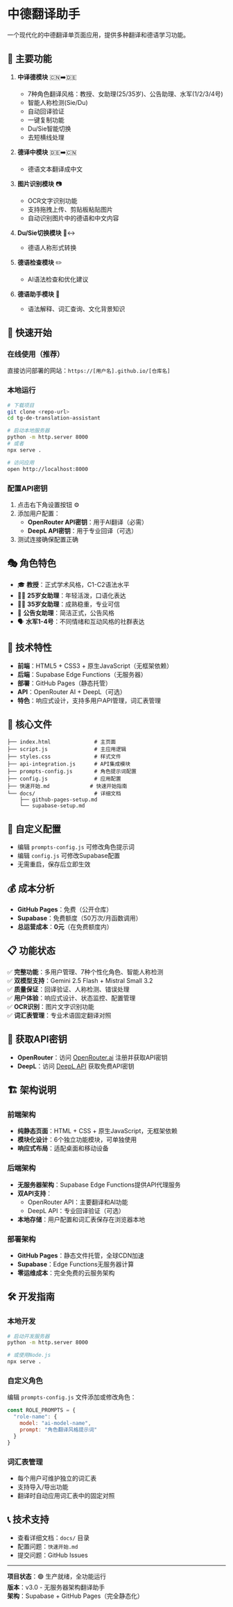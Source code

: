 # 中德翻译助手

一个现代化的中德翻译单页面应用，提供多种翻译和德语学习功能。

## 🎯 主要功能

1. **中译德模块** 🇨🇳➡️🇩🇪
   - 7种角色翻译风格：教授、女助理(25/35岁)、公告助理、水军(1/2/3/4号)
   - 智能人称检测(Sie/Du)
   - 自动回译验证
   - 一键复制功能
   - Du/Sie智能切换
   - 去短横线处理

2. **德译中模块** 🇩🇪➡️🇨🇳
   - 德语文本翻译成中文

3. **图片识别模块** 📷
   - OCR文字识别功能
   - 支持拖拽上传、剪贴板粘贴图片
   - 自动识别图片中的德语和中文内容

4. **Du/Sie切换模块** 👤↔️
   - 德语人称形式转换

5. **德语检查模块** ✏️
   - AI语法检查和优化建议

6. **德语助手模块** 🤖
   - 语法解释、词汇查询、文化背景知识

## 🚀 快速开始

### 在线使用（推荐）
直接访问部署的网站：`https://[用户名].github.io/[仓库名]`

### 本地运行
```bash
# 下载项目
git clone <repo-url>
cd tg-de-translation-assistant

# 启动本地服务器
python -m http.server 8000
# 或者
npx serve .

# 访问应用
open http://localhost:8000
```

### 配置API密钥
1. 点击右下角设置按钮 ⚙️
2. 添加用户配置：
   - **OpenRouter API密钥**：用于AI翻译（必需）
   - **DeepL API密钥**：用于专业回译（可选）
3. 测试连接确保配置正确

## 🎭 角色特色

- 🎓 **教授**：正式学术风格，C1-C2语法水平
- 👩‍🎓 **25岁女助理**：年轻活泼，口语化表达
- 👩‍💼 **35岁女助理**：成熟稳重，专业可信
- 📢 **公告女助理**：简洁正式，公告风格
- 🗣️ **水军1-4号**：不同情绪和互动风格的社群表达

## 📱 技术特性

- **前端**：HTML5 + CSS3 + 原生JavaScript（无框架依赖）
- **后端**：Supabase Edge Functions（无服务器）
- **部署**：GitHub Pages（静态托管）
- **API**：OpenRouter AI + DeepL（可选）
- **特色**：响应式设计，支持多用户API管理，词汇表管理

## 📁 核心文件

```
├── index.html              # 主页面
├── script.js               # 主应用逻辑
├── styles.css              # 样式文件
├── api-integration.js      # API集成模块
├── prompts-config.js       # 角色提示词配置
├── config.js               # 应用配置
├── 快速开始.md             # 快速开始指南
└── docs/                   # 详细文档
    ├── github-pages-setup.md
    └── supabase-setup.md
```

## 🔧 自定义配置

- 编辑 `prompts-config.js` 可修改角色提示词
- 编辑 `config.js` 可修改Supabase配置
- 无需重启，保存后立即生效

## 💰 成本分析

- **GitHub Pages**：免费（公开仓库）
- **Supabase**：免费额度（50万次/月函数调用）
- **总运营成本**：**0元**（在免费额度内）

## 📋 功能状态

✅ **完整功能**：多用户管理、7种个性化角色、智能人称检测  
✅ **双模型支持**：Gemini 2.5 Flash + Mistral Small 3.2  
✅ **质量保证**：回译验证、人称检测、错误处理  
✅ **用户体验**：响应式设计、状态监控、配置管理  
✅ **OCR识别**：图片文字识别功能  
✅ **词汇表管理**：专业术语固定翻译对照  

## 🔗 获取API密钥

- **OpenRouter**：访问 [OpenRouter.ai](https://openrouter.ai) 注册并获取API密钥
- **DeepL**：访问 [DeepL API](https://www.deepl.com/pro-api) 获取免费API密钥

## 🏗️ 架构说明

### 前端架构
- **纯静态页面**：HTML + CSS + 原生JavaScript，无框架依赖
- **模块化设计**：6个独立功能模块，可单独使用
- **响应式布局**：适配桌面和移动设备

### 后端架构
- **无服务器架构**：Supabase Edge Functions提供API代理服务
- **双API支持**：
  - OpenRouter API：主要翻译和AI功能
  - DeepL API：专业回译验证（可选）
- **本地存储**：用户配置和词汇表保存在浏览器本地

### 部署架构
- **GitHub Pages**：静态文件托管，全球CDN加速
- **Supabase**：Edge Functions无服务器计算
- **零运维成本**：完全免费的云服务架构

## 🛠️ 开发指南

### 本地开发
```bash
# 启动开发服务器
python -m http.server 8000

# 或使用Node.js
npx serve .
```

### 自定义角色
编辑 `prompts-config.js` 文件添加或修改角色：
```javascript
const ROLE_PROMPTS = {
  "role-name": {
    model: "ai-model-name",
    prompt: "角色翻译风格提示词"
  }
}
```

### 词汇表管理
- 每个用户可维护独立的词汇表
- 支持导入/导出功能
- 翻译时自动应用词汇表中的固定对照

## 📞 技术支持

- 查看详细文档：`docs/` 目录
- 配置问题：`快速开始.md`
- 提交问题：GitHub Issues

---

**项目状态**：🟢 生产就绪，全功能运行  
**版本**：v3.0 - 无服务器架构翻译助手  
**架构**：Supabase + GitHub Pages（完全静态化） 
